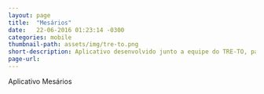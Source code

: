 ```yaml
---
layout: page
title:  "Mesários"
date:   22-06-2016 01:23:14 -0300
categories: mobile
thumbnail-path: assets/img/tre-to.png
short-description: Aplicativo desenvolvido junto a equipe do TRE-TO, para a Justiça Eleitoral - TSE.
page-url:
---
```


Aplicativo Mesários
